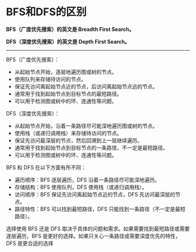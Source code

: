 # BFS和DFS的区别



**BFS（广度优先搜索）的英文是 Breadth First Search。**

**DFS（深度优先搜索）的英文是 Depth First Search。**

---

BFS（广度优先搜索）：

- 从起始节点开始，逐层地遍历图或树的节点。
- 使用队列来存储待访问的节点。
- 保证先访问离起始节点近的节点，后访问离起始节点远的节点。
- 通常用于找到起始节点到目标节点的最短路径。
- 可以用于检测图或树中的环、连通性等问题。

DFS（深度优先搜索）：

- 从起始节点开始，沿着一条路径尽可能深地遍历图或树的节点。
- 使用栈（或递归调用栈）来存储待访问的节点。
- 保证先访问最深层的节点，然后回溯到上一层继续遍历。
- 通常用于找到起始节点到目标节点的一条路径，不一定是最短路径。
- 可以用于检测图或树中的环、连通性等问题。

BFS 和 DFS 在以下方面有所不同：

- 遍历顺序：BFS 逐层遍历，DFS 沿着一条路径尽可能深地遍历。
- 存储结构：BFS 使用队列，DFS 使用栈（或递归调用栈）。
- 访问顺序：BFS 保证先访问离起始节点近的节点，DFS 先访问最深层的节点。
- 路径特性：BFS 可以找到最短路径，DFS 只能找到一条路径（不一定是最短路径）。

选择使用 BFS 还是 DFS 取决于具体的问题和需求。如果需要找到最短路径或需要逐层遍历，BFS 是更好的选择。如果只关心一条路径或需要深度优先的特性，DFS 是更合适的选择